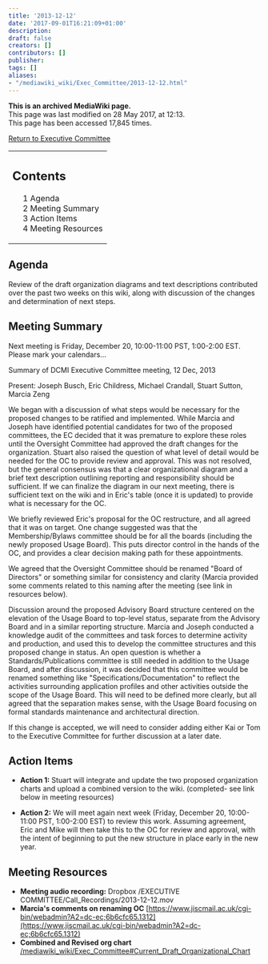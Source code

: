 ```yaml
---
title: '2013-12-12'
date: '2017-09-01T16:21:09+01:00'
description: 
draft: false
creators: []
contributors: []
publisher: 
tags: []
aliases:
- "/mediawiki_wiki/Exec_Committee/2013-12-12.html"
---
```


 **This is an archived MediaWiki page.**  
This page was last modified on 28 May 2017, at 12:13.  
This page has been accessed 17,845 times.

[Return to Executive Committee](/mediawiki_wiki/Exec_Committee "Exec Committee")

<table id="toc" class="toc">
  <tr>
    <td>
      <div id="toctitle">
        <h2>Contents</h2>
      </div>
      <ul>
        <li class="toclevel-1 tocsection-1"><a href="#Agenda"><span class="tocnumber">1</span> <span class="toctext">Agenda</span></a></li>
        <li class="toclevel-1 tocsection-2"><a href="#Meeting_Summary"><span class="tocnumber">2</span> <span class="toctext">Meeting Summary</span></a></li>
        <li class="toclevel-1 tocsection-3"><a href="#Action_Items"><span class="tocnumber">3</span> <span class="toctext">Action Items</span></a></li>
        <li class="toclevel-1 tocsection-4"><a href="#Meeting_Resources"><span class="tocnumber">4</span> <span class="toctext">Meeting Resources</span></a></li>
      </ul>
    </td>
  </tr>
</table>


## Agenda 

Review of the draft organization diagrams and text descriptions contributed over the past two weeks on this wiki, along with discussion of the changes and determination of next steps.

## Meeting Summary 

Next meeting is Friday, December 20, 10:00-11:00 PST, 1:00-2:00 EST. Please mark your calendars…

Summary of DCMI Executive Committee meeting, 12 Dec, 2013

Present: Joseph Busch, Eric Childress, Michael Crandall, Stuart Sutton, Marcia Zeng

We began with a discussion of what steps would be necessary for the proposed changes to be ratified and implemented. While Marcia and Joseph have identified potential candidates for two of the proposed committees, the EC decided that it was premature to explore these roles until the Oversight Committee had approved the draft changes for the organization. Stuart also raised the question of what level of detail would be needed for the OC to provide review and approval. This was not resolved, but the general consensus was that a clear organizational diagram and a brief text description outlining reporting and responsibility should be sufficient. If we can finalize the diagram in our next meeting, there is sufficient text on the wiki and in Eric's table (once it is updated) to provide what is necessary for the OC.

We briefly reviewed Eric's proposal for the OC restructure, and all agreed that it was on target. One change suggested was that the Membership/Bylaws committee should be for all the boards (including the newly proposed Usage Board). This puts director control in the hands of the OC, and provides a clear decision making path for these appointments.

We agreed that the Oversight Committee should be renamed "Board of Directors" or something similar for consistency and clarity (Marcia provided some comments related to this naming after the meeting (see link in resources below).

Discussion around the proposed Advisory Board structure centered on the elevation of the Usage Board to top-level status, separate from the Advisory Board and in a similar reporting structure. Marcia and Joseph conducted a knowledge audit of the committees and task forces to determine activity and production, and used this to develop the committee structures and this proposed change in status. An open question is whether a Standards/Publications committee is still needed in addition to the Usage Board, and after discussion, it was decided that this committee would be renamed something like "Specifications/Documentation" to reflect the activities surrounding application profiles and other activities outside the scope of the Usage Board. This will need to be defined more clearly, but all agreed that the separation makes sense, with the Usage Board focusing on formal standards maintenance and architectural direction.

If this change is accepted, we will need to consider adding either Kai or Tom to the Executive Committee for further discussion at a later date.

## Action Items 

- **Action 1:** Stuart will integrate and update the two proposed organization charts and upload a combined version to the wiki. (completed- see link below in meeting resources)

- **Action 2:** We will meet again next week (Friday, December 20, 10:00-11:00 PST, 1:00-2:00 EST) to review this work. Assuming agreement, Eric and Mike will then take this to the OC for review and approval, with the intent of beginning to put the new structure in place early in the new year.

## Meeting Resources 

- **Meeting audio recording:** Dropbox /EXECUTIVE COMMITTEE/Call\_Recordings/2013-12-12.mov
- **Marcia's comments on renaming OC** [https://www.jiscmail.ac.uk/cgi-bin/webadmin?A2=dc-ec;6b6cfc65.1312](https://www.jiscmail.ac.uk/cgi-bin/webadmin?A2=dc-ec;6b6cfc65.1312)
- **Combined and Revised org chart** [/mediawiki_wiki/Exec\_Committee#Current\_Draft\_Organizational\_Chart](/mediawiki_wiki/Exec_Committee#Current_Draft_Organizational_Chart)


